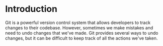 # Introduction

Git is a powerful version control system that allows developers to track changes to their codebase. However, sometimes we make mistakes and need to undo changes that we've made. Git provides several ways to undo changes, but it can be difficult to keep track of all the actions we've taken.
